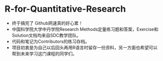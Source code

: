 # R-for-Quantitative-Research
* 终于搞完了 Github网速真的好心累！
* 中国科学院大学中丹学院Research Methods定量练习题和答案，Exercise和Solution文档均来自SDC教学团队。
* 代码和笔记为Contributors的练习存档。
* 项目初衷是为自己以后回头再用R语言时留存一份资料，另一方面也希望可以帮到未来学习这门课程的同学们。
